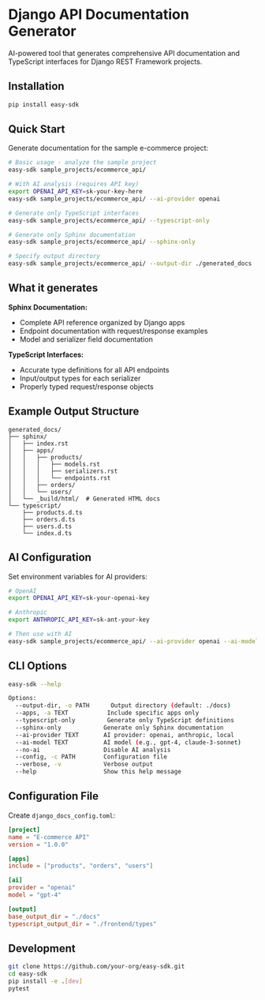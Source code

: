 # Django API Documentation Generator

AI-powered tool that generates comprehensive API documentation and TypeScript interfaces for Django REST Framework projects.

## Installation

```bash
pip install easy-sdk
```

## Quick Start

Generate documentation for the sample e-commerce project:

```bash
# Basic usage - analyze the sample project
easy-sdk sample_projects/ecommerce_api/

# With AI analysis (requires API key)
export OPENAI_API_KEY=sk-your-key-here
easy-sdk sample_projects/ecommerce_api/ --ai-provider openai

# Generate only TypeScript interfaces
easy-sdk sample_projects/ecommerce_api/ --typescript-only

# Generate only Sphinx documentation
easy-sdk sample_projects/ecommerce_api/ --sphinx-only

# Specify output directory
easy-sdk sample_projects/ecommerce_api/ --output-dir ./generated_docs
```

## What it generates

**Sphinx Documentation:**
- Complete API reference organized by Django apps
- Endpoint documentation with request/response examples
- Model and serializer field documentation

**TypeScript Interfaces:**
- Accurate type definitions for all API endpoints
- Input/output types for each serializer
- Properly typed request/response objects

## Example Output Structure

```
generated_docs/
├── sphinx/
│   ├── index.rst
│   ├── apps/
│   │   ├── products/
│   │   │   ├── models.rst
│   │   │   ├── serializers.rst
│   │   │   └── endpoints.rst
│   │   ├── orders/
│   │   └── users/
│   └── _build/html/  # Generated HTML docs
└── typescript/
    ├── products.d.ts
    ├── orders.d.ts
    ├── users.d.ts
    └── index.d.ts
```

## AI Configuration

Set environment variables for AI providers:

```bash
# OpenAI
export OPENAI_API_KEY=sk-your-openai-key

# Anthropic
export ANTHROPIC_API_KEY=sk-ant-your-key

# Then use with AI
easy-sdk sample_projects/ecommerce_api/ --ai-provider openai --ai-model gpt-4
```

## CLI Options

```bash
easy-sdk --help

Options:
  --output-dir, -o PATH      Output directory (default: ./docs)
  --apps, -a TEXT           Include specific apps only
  --typescript-only         Generate only TypeScript definitions
  --sphinx-only            Generate only Sphinx documentation
  --ai-provider TEXT       AI provider: openai, anthropic, local
  --ai-model TEXT          AI model (e.g., gpt-4, claude-3-sonnet)
  --no-ai                  Disable AI analysis
  --config, -c PATH        Configuration file
  --verbose, -v            Verbose output
  --help                   Show this help message
```

## Configuration File

Create `django_docs_config.toml`:

```toml
[project]
name = "E-commerce API"
version = "1.0.0"

[apps]
include = ["products", "orders", "users"]

[ai]
provider = "openai"
model = "gpt-4"

[output]
base_output_dir = "./docs"
typescript_output_dir = "./frontend/types"
```

## Development

```bash
git clone https://github.com/your-org/easy-sdk.git
cd easy-sdk
pip install -e .[dev]
pytest
```